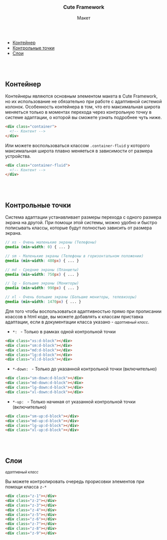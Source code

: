 <br>
<br>
<h3 align="center">Cute Framework</h3>
<p align="center">Макет</p>
<br>
<br>

- [Контейнер](#контейнер)
- [Контрольные точки](#контрольные-точки)
- [Слои](#слои)

<br>
<br>

## Контейнер

Контейнеры являются основным элементом макета в Cute Framework, но их использование не обязательно при работе с 
адаптивной системой колонок. Особенность контейнера в том, что его максимальная широта меняеться только в моментах 
перехода через контрольную точку в системе адаптации, о которой вы сможете узнать подробнее чуть ниже.

```html
<div class="container">
  <!-- Контент -->
</div>
```

Или можете воспользоваться классом `.container-fluid` у которого максимальная широта плавно меняеться в зависимости 
от размера устройства.

```html
<div class="container-fluid">
  <!-- Контент -->
</div>
```

<br>
<br>

## Контрольные точки

Система адаптации устанавливает размеры перехода с одного размера экрана на другой. При помощи этой системы, можно 
удобно и быстро пописывать классы, которые будут полностью зависить от размера экрана.

```scss
// xs - Очень маленькие экраны (Телефоны)
@media (min-width: 0) { ... }

// sm - Маленькие экраны (Телефоны в горизонтальном положении)
@media (min-width: 480px) { ... }

// md - Средние экраны (Планшеты)
@media (min-width: 750px) { ... }

// lg - Большие экраны (Мониторы)
@media (min-width: 990px) { ... }

// xl - Очень большие экраны (Большие мониторы, телевизоры)
@media (min-width: 1470px) { ... }
```

Для того чтобы воспользоваться адаптивностью прямо при прописании коассов в html коде, вы можете добавлять к классам
приставка адаптации, если в документации класса указано - <small>_адаптивный класс_</small>.

- `*: ` - Только в рамках одной контрольной точки
```html
<div class="xs:d-block"></div>
<div class="sm:d-block"></div>
<div class="md:d-block"></div>
<div class="lg:d-block"></div>
<div class="xl:d-block"></div>
```

- `*-down: ` - Только до указанной контрольной точки (включительно)
```html
<div class="sm-down:d-block"></div>
<div class="md-down:d-block"></div>
<div class="lg-down:d-block"></div>
<div class="xl-down:d-block"></div>
```

- `*-up: ` - Только начиная от указанной контрольной точки (включительно)
```html
<div class="sm-up:d-block"></div>
<div class="md-up:d-block"></div>
<div class="lg-up:d-block"></div>
<div class="xl-up:d-block"></div>
```

<br>
<br>

## Слои
<small>_адаптивный класс_</small>

Вы можете контролировать очередь прорисовки элементов при помощи класса `z-*`

```html
<div class="z-1"></div>
<div class="z-2"></div>
<div class="z-3"></div>
<div class="z-4"></div>
<div class="z-5"></div>
<div class="z-6"></div>
<div class="z-7"></div>
<div class="z-8"></div>
<div class="z-9"></div>
```
